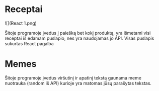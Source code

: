 # Receptai

![](React 1.png) 

Šitoje programoje įvedus į paiešką bet kokį produktą, yra išmetami visi receptai iš edamam puslapio, nes yra naudojamas jo API. Visas puslapis sukurtas React pagalba

# Memes

Šitoje programoje įvedus viršutinį ir apatinį tekstą gaunama meme nuotrauka (random iš API) kurioje yra matomas jūsų parašytas tekstas.
